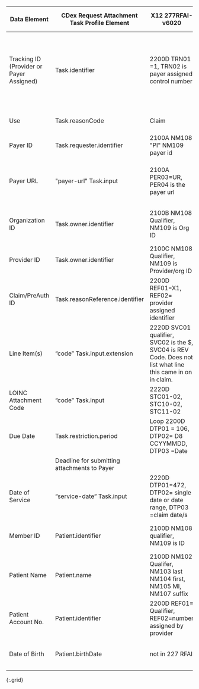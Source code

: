 <!-- requests-277_278.md
*****************************************************************************************************
*                                  WARNING: DO NOT EDIT THIS FILE                                   *
*                                                                                                   *
* This file is generated by csv_to_markdown_tabler.ipynb. Any edits you make to this file will be   *
* overwritten                                                                                       *
* To change the contents of this file, edit input/images/data-element-mapping.csv                     *
*****************************************************************************************************
-->

| Data Element | CDex Request Attachment Task Profile Element | <span class="bg-success" markdown="1">X12 277RFAI-v6020</span><!-- new-content --> | <span class="bg-success" markdown="1">X12n 278 Response-v5010</span><!-- new-content --> | Request Attachments Comments |
|-----|-----|---------------|--------------------|-----------|
| Tracking ID (Provider or Payer Assigned) | Task.identifier | <span class="bg-success" markdown="1">2200D TRN01 =1, TRN02 is payer assigned control number</span><!-- new-content --> | <span class="bg-success" markdown="1">2000E Event level TRN01= 1current or 2 references, TRN02 =Patient event Tracking Number. 2000F Service Level TRN01=1 current and 2 reference, TRN02 = Service level tracking number</span><!-- new-content --> | <span class="bg-success" markdown="1">Payer-assigned tracking/control number</span><!-- new-content --> |
| Use | Task.reasonCode | <span class="bg-success" markdown="1">Claim</span><!-- new-content --> | <span class="bg-success" markdown="1">Prior Auth</span><!-- new-content --> | Choice of "claim" or "preauthorization" |
| Payer ID | Task.requester.identifier | <span class="bg-success" markdown="1">2100A NM108 "PI" NM109 payer id</span><!-- new-content --> | <span class="bg-success" markdown="1">loop 2010A NM108 "PI" NM109 payer id</span><!-- new-content --> | Payer ID |
| Payer URL | "payer-url" Task.input | <span class="bg-success" markdown="1">2100A PER03=UR, PER04 is the payer url</span><!-- new-content --> | <span class="bg-success" markdown="1">loop 2010A PER07 'UR', PER08 is the payer url</span><!-- new-content --> | Payer endpoint where the attachments are submitted using the $submit-operation |
| Organization ID | Task.owner.identifier | <span class="bg-success" markdown="1">2100B NM108 Qualifier, NM109 is Org ID</span><!-- new-content --> | <span class="bg-success" markdown="1">loop 2010B 'NM101 NM102=2, NM109=ID#</span><!-- new-content --> | Organization of provider who submitted claim/prior authorization |
| Provider ID | Task.owner.identifier | <span class="bg-success" markdown="1">2100C NM108 Qualifier, NM109 is Provider/org ID</span><!-- new-content --> | <span class="bg-success" markdown="1">2010EA NM101, NM102=1,NM109=ID#</span><!-- new-content --> | Provider who submitted claim/prior authorization |
| Claim/PreAuth ID | Task.reasonReference.identifier | <span class="bg-success" markdown="1">2200D REF01=X1, REF02= provider assigned identifier</span><!-- new-content --> | <span class="bg-success" markdown="1"> 2000F Service Level TRN01=1 current and 2 reference, TRN02 = service trace number</span><!-- new-content --> | <span class="bg-success" markdown="1">Provider-assigned claim/prior authorization ID</span><!-- new-content --> |
| Line Item(s) | “code” Task.input.extension | <span class="bg-success" markdown="1">2220D SVC01 qualifier, SVC02 is the $, SVC04 is REV Code. Does not list what line this came in on in claim.</span><!-- new-content --> | <span class="bg-success" markdown="1">Line item level 2000F TRN01=1, TRN02 is Payer Tracking </span><!-- new-content --> | Claim/prior-authorization line item numbers |
| LOINC Attachment Code | “code” Task.input | <span class="bg-success" markdown="1">2220D STC01-02, STC10-02, STC11-02</span><!-- new-content --> | <span class="bg-success" markdown="1">2000E HI or 2000F PWK?</span><!-- new-content --> | LOINC attachment codes |
| Due Date | Task.restriction.period | <span class="bg-success" markdown="1">Loop 2200D DTP01 = 106, DTP02= D8 CCYYMMDD, DTP03 =Date</span><!-- new-content --> | <span class="bg-success" markdown="1">We cannot find a "due date" in the 278 response.
</span><!-- new-content --> | Deadline for submitting attachments to Payer |
| Date of Service | “service-date” Task.input | <span class="bg-success" markdown="1">2220D DTP01=472, DTP02= single date or date range, DTP03 =claim date/s</span><!-- new-content --> | <span class="bg-success" markdown="1">2000E event level, 2000F line level DTP 01=742, 02=format, 03=date</span><!-- new-content --> | Date of service for claim/prior authorization |
| Member ID | Patient.identifier | <span class="bg-success" markdown="1">2100D NM108 qualifier, NM109 is ID</span><!-- new-content --> | <span class="bg-success" markdown="1">2010C NM1 Segment element 08 is the Qualifier and NM109 is the actual ID.</span><!-- new-content --> | Payer assigned patient identifier |
| Patient Name | Patient.name | <span class="bg-success" markdown="1">2100D NM102 Qualifer, NM103 last NM104 first, NM105 MI, NM107 suffix</span><!-- new-content --> | <span class="bg-success" markdown="1">2010C NM1 Segment element 03 is the last name, 04 is first, qualifier is NM101.</span><!-- new-content --> | Patient demographic information for patient matching |
| Patient Account No. | Patient.identifier | <span class="bg-success" markdown="1">2200D REF01= Qualifier, REF02=number assigned by provider</span><!-- new-content --> | <span class="bg-success" markdown="1">loop 2010C REF "EJ" REF02 "#"</span><!-- new-content --> | <span class="bg-success" markdown="1">Patient Account Number is a provider-assigned identifier</span><!-- new-content --> |
| Date of Birth | Patient.birthDate | <span class="bg-success" markdown="1">not in 227 RFAI</span><!-- new-content --> | <span class="bg-success" markdown="1">2010C Loop DMG01 is the qualifier and DMG02 is actual date of birth</span><!-- new-content --> | Patient demographic information for patient matching |
{:.grid}